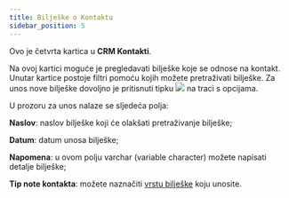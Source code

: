 ```yaml
---
title: Bilješke o Kontaktu
sidebar_position: 5
---
```


Ovo je četvrta kartica u **CRM Kontakti**.

Na ovoj kartici moguće je pregledavati bilješke koje se odnose na kontakt. Unutar kartice postoje filtri pomoću kojih možete pretraživati bilješke. Za unos nove bilješke dovoljno je pritisnuti tipku ![](/img/neutral/common/new.png) na traci s opcijama.

U prozoru za unos nalaze se sljedeća polja:

**Naslov**: naslov bilješke koji će olakšati pretraživanje bilješke;

**Datum**: datum unosa bilješke;

**Napomena**: u ovom polju varchar (variable character) možete napisati detalje bilješke;

**Tip note kontakta**: možete naznačiti [vrstu bilješke](/docs/configurations/tables/crm/contacts/contact-note-type) koju unosite.
